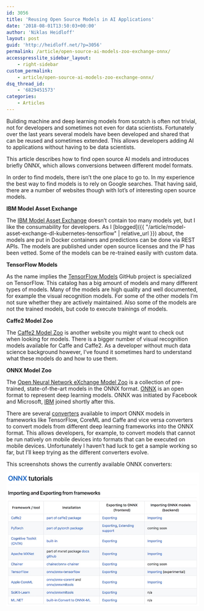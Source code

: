 ```yaml
---
id: 3056
title: 'Reusing Open Source Models in AI Applications'
date: '2018-08-01T13:50:03+00:00'
author: 'Niklas Heidloff'
layout: post
guid: 'http://heidloff.net/?p=3056'
permalink: /article/open-source-ai-models-zoo-exchange-onnx/
accesspresslite_sidebar_layout:
    - right-sidebar
custom_permalink:
    - article/open-source-ai-models-zoo-exchange-onnx/
dsq_thread_id:
    - '6829451573'
categories:
    - Articles
---
```


Building machine and deep learning models from scratch is often not trivial, not for developers and sometimes not even for data scientists. Fortunately over the last years several models have been developed and shared that can be reused and sometimes extended. This allows developers adding AI to applications without having to be data scientists.

This article describes how to find open source AI models and introduces briefly ONNX, which allows conversions between different model formats.

In order to find models, there isn’t the one place to go to. In my experience the best way to find models is to rely on Google searches. That having said, there are a number of websites though with lot’s of interesting open source models.

**IBM Model Asset Exchange**

The [IBM Model Asset Exchange](https://developer.ibm.com/code/exchanges/models/) doesn’t contain too many models yet, but I like the consumability for developers. As I [blogged]({{ "/article/model-asset-exchange-dl-kubernetes-tensorflow" | relative_url }}) about, the models are put in Docker containers and predictions can be done via REST APIs. The models are published under open source licenses and the IP has been vetted. Some of the models can be re-trained easily with custom data.

**TensorFlow Models**

As the name implies the [TensorFlow Models](https://github.com/tensorflow/models) GitHub project is specialized on TensorFlow. This catalog has a big amount of models and many different types of models. Many of the models are high quality and well documented, for example the visual recognition models. For some of the other models I’m not sure whether they are actively maintained. Also some of the models are not the trained models, but code to execute trainings of models.

**Caffe2 Model Zoo**

The [Caffe2 Model Zoo](https://caffe2.ai/docs/zoo.html) is another website you might want to check out when looking for models. There is a bigger number of visual recognition models available for Caffe and Caffe2. As a developer without much data science background however, I’ve found it sometimes hard to understand what these models do and how to use them.

**ONNX Model Zoo**

The [Open Neural Network eXchange Model Zoo](https://github.com/onnx/models) is a collection of pre-trained, state-of-the-art models in the ONNX format. [ONNX](http://onnx.ai/) is an open format to represent deep learning models. ONNX was initiated by Facebook and Microsoft, [IBM](https://www.ibm.com/blogs/research/2017/10/open-standards-deep-learning-simplify-development-neural-networks/) joined shortly after this.

There are several [converters](https://github.com/onnx/tutorials) available to import ONNX models in frameworks like TensorFlow, CoreML and Caffe and vice versa converters to convert models from different deep learning frameworks into the ONNX format. This allows developers, for example, to convert models that cannot be run natively on mobile devices into formats that can be executed on mobile devices. Unfortunately I haven’t had luck to get a sample working so far, but I’ll keep trying as the different converters evolve.

This screenshots shows the currently available ONNX converters:

![image](/assets/img/2018/08/onnx-converters.jpeg)